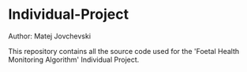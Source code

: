 # Individual-Project
Author: Matej Jovchevski

This repository contains all the source code used for the 'Foetal Health Monitoring Algorithm' Individual Project.
